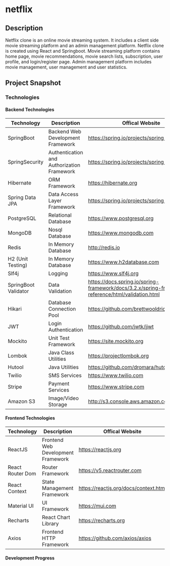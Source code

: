 # netflix

## Description
Netflix clone is an online movie streaming system. It includes a client side movie streaming platform and an admin management platform. Netflix clone is created using React and Springboot. Movie streaming platform contains home page, movie recommendations, movie search lists, subscription, user profile, and login/register page. Admin management platform includes movie management, user management and user statistics. 

## Project Snapshot


### Technologies 

#### Backend Technologies

| Technology                 | Description                | Offical Website                                           |
| -------------------- | ------------------- | ---------------------------------------------- |
| SpringBoot           | Backend Web Development Framework      | https://spring.io/projects/spring-boot         |
| SpringSecurity       | Authentication and Authorization Framework      | https://spring.io/projects/spring-security     |
| Hibernate              | ORM Framework             | https://hibernate.org |
| Spring Data JPA     | Data Access Layer Framework     | https://spring.io/projects/spring-data-jpa    |
| PostgreSQL              | Relational Database         | https://www.postgresql.org                        |
| MongoDB              | Nosql Database         | https://www.mongodb.com                        |
| Redis              | In Memory Database         | http://redis.io                        |
| H2 (Unit Testing)             | In Memory Database         | https://www.h2database.com                        |
| Slf4j             | Logging        | https://www.slf4j.org           |
| SpringBoot Validator             | Data Validation        | https://docs.spring.io/spring-framework/docs/3.2.x/spring-framework-reference/html/validation.html|
| Hikari                | Database Connection Pool        | https://github.com/brettwooldridge/HikariCP               |
| JWT                  | Login Authentication         | https://github.com/jwtk/jjwt                   |
| Mockito                  | Unit Test Framework        | https://site.mockito.org                   |
| Lombok                  | Java Class Utilities         | https://projectlombok.org                   |
| Hutool                  | Java  Utilities         | https://github.com/dromara/hutool                   |
| Twilio                  | SMS Services         | https://www.twilio.com                   |
| Stripe                  | Payment Services         | https://www.stripe.com                   |
| Amazon S3                  | Image/Video Storage        | http://s3.console.aws.amazon.com                  |

#### Frontend Technologies

| Technology                 | Description                | Offical Website                                           |
| -------------------- | ------------------- | ---------------------------------------------- |
| ReactJS           | Frontend Web Development Framework      | https://reactjs.org         |
| React Router Dom              | Router Framework             | https://v5.reactrouter.com |
| React Context     | State Management Framework     | https://reactjs.org/docs/context.html    |
| Material UI              | UI Framework         | https://mui.com                        |
| Recharts               | React Chart Library         | https://recharts.org                        |
| Axios             | Frontend HTTP Framework        | https://github.com/axios/axios              |


#### Development Progress
